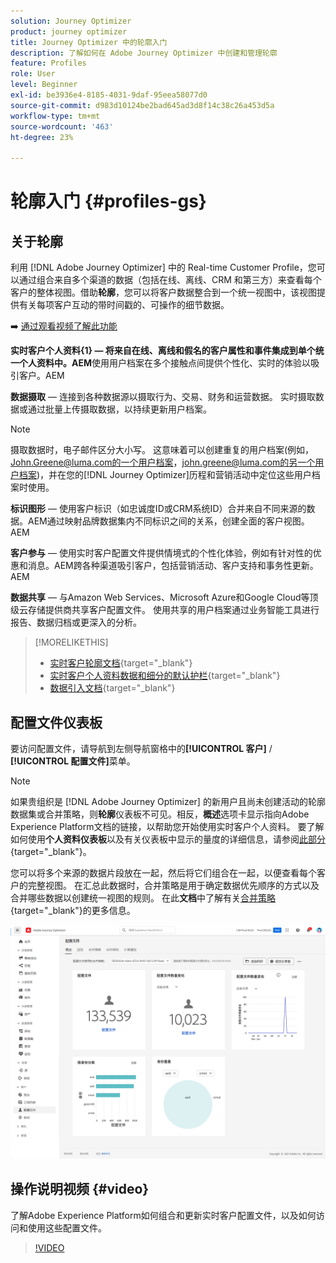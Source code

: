 ```yaml
---
solution: Journey Optimizer
product: journey optimizer
title: Journey Optimizer 中的轮廓入门
description: 了解如何在 Adobe Journey Optimizer 中创建和管理轮廓
feature: Profiles
role: User
level: Beginner
exl-id: be3936e4-8185-4031-9daf-95eea58077d0
source-git-commit: d983d10124be2bad645ad3d8f14c38c26a453d5a
workflow-type: tm+mt
source-wordcount: '463'
ht-degree: 23%

---
```


# 轮廓入门 {#profiles-gs}

## 关于轮廓

利用 [!DNL Adobe Journey Optimizer] 中的 Real-time Customer Profile，您可以通过组合来自多个渠道的数据（包括在线、离线、CRM 和第三方）来查看每个客户的整体视图。借助&#x200B;**轮廓**，您可以将客户数据整合到一个统一视图中，该视图提供有关每项客户互动的带时间戳的、可操作的细节数据。

➡️ [通过观看视频了解此功能](#video)

**实时客户个人资料{&#x200B;1} — 将来自在线、离线和假名的客户属性和事件集成到单个统一个人资料中。&#x200B;AEM**&#x200B;使用用户档案在多个接触点间提供个性化、实时的体验以吸引客户。&#x200B;AEM

**数据摄取** — 连接到各种数据源以摄取行为、交易、财务和运营数据。 实时摄取数据或通过批量上传摄取数据，以持续更新用户档案。

>[!NOTE]
>
>摄取数据时，电子邮件区分大小写。 这意味着可以创建重复的用户档案(例如，John.Greene@luma.com的一个用户档案，john.greene@luma.com的另一个用户档案)，并在您的[!DNL Journey Optimizer]历程和营销活动中定位这些用户档案时使用。

**标识图形** — 使用客户标识（如忠诚度ID或CRM系统ID）合并来自不同来源的数据。&#x200B;AEM通过映射品牌数据集内不同标识之间的关系，创建全面的客户视图。&#x200B;AEM

**客户参与** — 使用实时客户配置文件提供情境式的个性化体验，例如有针对性的优惠和消息。&#x200B;AEM跨各种渠道吸引客户，包括营销活动、客户支持和事务性更新。&#x200B;AEM

**数据共享** — 与Amazon Web Services、Microsoft Azure和Google Cloud等顶级云存储提供商共享客户配置文件。 使用共享的用户档案通过业务智能工具进行报告、数据归档或更深入的分析。

>[!MORELIKETHIS]
>
>* [实时客户轮廓文档](https://experienceleague.adobe.com/docs/experience-platform/query/home.html?lang=zh-Hans){target="_blank"}
>* [实时客户个人资料数据和细分的默认护栏](https://experienceleague.adobe.com/zh-hans/docs/experience-platform/profile/guardrails){target="_blank"}
>* [&#x200B;数据引入文档](https://experienceleague.adobe.com/en/docs/experience-platform/ingestion/home){target="_blank"}

## 配置文件仪表板

要访问配置文件，请导航到左侧导航窗格中的&#x200B;**[!UICONTROL 客户]** / **[!UICONTROL 配置文件]**&#x200B;菜单。

>[!NOTE]
>
>如果贵组织是 [!DNL Adobe Journey Optimizer] 的新用户且尚未创建活动的轮廓数据集或合并策略，则&#x200B;**轮廓**&#x200B;仪表板不可见。相反，**概述**&#x200B;选项卡显示指向Adobe Experience Platform文档的链接，以帮助您开始使用实时客户个人资料。 要了解如何使用&#x200B;**个人资料仪表板**&#x200B;以及有关仪表板中显示的量度的详细信息，请参阅[此部分](https://experienceleague.adobe.com/docs/experience-platform/profile/ui/user-guide.html?lang=zh-Hans){target="_blank"}。

您可以将多个来源的数据片段放在一起，然后将它们组合在一起，以便查看每个客户的完整视图。 在汇总此数据时，合并策略是用于确定数据优先顺序的方式以及合并哪些数据以创建统一视图的规则。 在此&#x200B;**文档**&#x200B;中了解有关[合并策略](https://experienceleague.adobe.com/docs/experience-platform/profile/merge-policies/ui-guide.html?lang=zh-Hans){target="_blank"}的更多信息。

![](assets/profiles-home.png)

## 操作说明视频 {#video}

了解Adobe Experience Platform如何组合和更新实时客户配置文件，以及如何访问和使用这些配置文件。

>[!VIDEO](https://video.tv.adobe.com/v/27251?quality=12)
